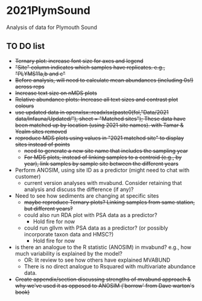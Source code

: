 # 2021PlymSound
Analysis of data for Plymouth Sound

## TO DO list ##
* ~~Ternary plot: increase font size for axes and legend~~
* ~~"Site" column indicates which samples have replicates. e.g., "PLYMS11a,b and c"~~
* ~~Before analysis, will need to calculate mean abundances (including 0s!) across reps~~
* ~~Increase text size on nMDS plots~~
* ~~Relative abundance plots: Increase all text sizes and contrast plot colours~~
* ~~use updated data in openxlsx::readxlsx(paste0(fol,"Data/2021 data/Infauna/Updated/"),
sheet = "Matched sites"); These data have been matched up by location (using 2021 site names). with Tamar & Yealm sites removed~~
* ~~reproduce MDS plots using values in "2021 matched site" to display sites instead of points~~
  * ~~need to generate a new site name that includes the sampling year~~
  * ~~For MDS plots, instead of linking samples to a centroid (e.g., by year), link samples by sample site between the different years~~
* Perform ANOSIM, using site ID as a predictor (might need to chat with customer)
  * current version analyses with mvabund.  Consider retaining that analysis and discuss the difference (if any)?
* Need to see how sediments are changing at specific sites
  * ~~maybe reproduce Ternary plots? Linking samples from same station, but different years?~~
  * could also run RDA plot with PSA data as a predictor?
    * Hold fire for now
  * could run gllvm with PSA data as a predictor? (or possibly incorporate taxon data and HMSC?)
    * Hold fire for now
* is there an analogue to the R statistic (ANOSIM) in mvabund? e.g., how much variability is explained by the model?
  * OR: lit review to see how others have explained MVABUND
  * There is no direct analogue to Rsquared with multivariate abundance data.
* ~~Create appendix/section discussing strengths of mvabund approach & why we've used it as opposed to ANOSIM ('borrow' from Dave warton's book)~~